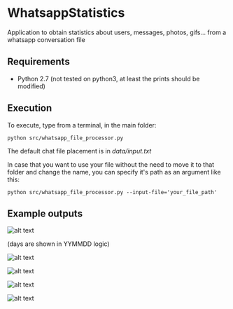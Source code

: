 # WhatsappStatistics
Application to obtain statistics about users, messages, photos, gifs... from a whatsapp conversation file

## Requirements

- Python 2.7 (not tested on python3, at least the prints should be modified)

## Execution

To execute, type from a terminal, in the main folder:
```
python src/whatsapp_file_processor.py
```
The default chat file placement is in _data/input.txt_

In case that you want to use your file without the need to move it to that folder and change the name, you can specify it's path as an argument like this:
```
python src/whatsapp_file_processor.py --input-file='your_file_path'
```
## Example outputs
![alt text][logo1]

[logo1]: https://github.com/guillemnicolau/WhatsappStatistics/blob/master/documentation/example_outputs/WhatsappMessagesPerDay.png?raw=true "Messages classified by day hour"

(days are shown in YYMMDD logic)

![alt text][logo2]

[logo2]: https://github.com/guillemnicolau/WhatsappStatistics/blob/master/documentation/example_outputs/WhatsappTimes.png?raw=true "Messages classified by day hour"

![alt text][logo3]

[logo3]: https://github.com/guillemnicolau/WhatsappStatistics/blob/master/documentation/example_outputs/WhatsappMessages.png?raw=true "Messages classified user"

![alt text][logo4]

[logo4]: https://github.com/guillemnicolau/WhatsappStatistics/blob/master/documentation/example_outputs/WhatsappChars.png?raw=true "Total characters in messages classified user"

![alt text][logo5]

[logo5]: https://github.com/guillemnicolau/WhatsappStatistics/blob/master/documentation/example_outputs/WhatsappWord.png?raw=true "Times each user has said a given word"
